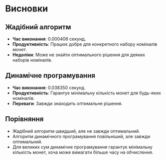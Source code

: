 
# Висновки

## Жадібний алгоритм

- **Час виконання**: 0.000406 секунд.
- **Продуктивність**: Працює добре для конкретного набору номіналів монет.
- **Недоліки**: Може не знайти оптимального рішення для деяких наборів номіналів.

## Динамічне програмування

- **Час виконання**: 0.038350 секунд.
- **Продуктивність**: Гарантує мінімальну кількість монет для будь-яких номіналів.
- **Переваги**: Завжди знаходить оптимальне рішення.

## Порівняння

- Жадібний алгоритм швидший, але не завжди оптимальний.
- Алгоритм динамічного програмування повільніший, але завжди оптимальний.
- Для великих сум динамічне програмування гарантує мінімальну кількість монет, хоча може вимагати більше часу на обчислення.